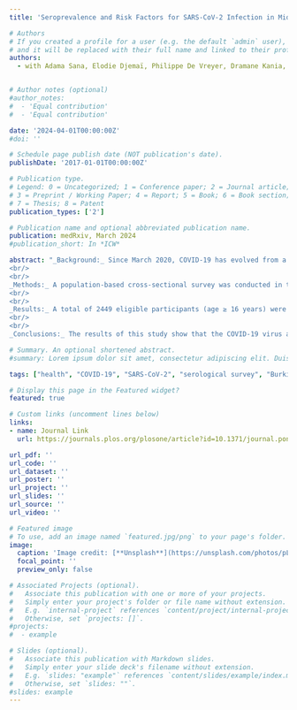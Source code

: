 ```yaml
---
title: 'Seroprevalence and Risk Factors for SARS-CoV-2 Infection in Middle-Sized Cities of Burkina Faso: A Descriptive Cross-Sectional Study](https://www.thomasthivillon.com/publication/sarscov2/)'

# Authors
# If you created a profile for a user (e.g. the default `admin` user), write the username (folder name) here
# and it will be replaced with their full name and linked to their profile.
authors:
  - with Adama Sana, Elodie Djemaï, Philippe De Vreyer, Dramane Kania, Hermann Badolo and Abdramane Berthé. PLoS ONE, 19(8), e0305850 (2024)


# Author notes (optional)
#author_notes:
#  - 'Equal contribution'
#  - 'Equal contribution'

date: '2024-04-01T00:00:00Z'
#doi: ''

# Schedule page publish date (NOT publication's date).
publishDate: '2017-01-01T00:00:00Z'

# Publication type.
# Legend: 0 = Uncategorized; 1 = Conference paper; 2 = Journal article;
# 3 = Preprint / Working Paper; 4 = Report; 5 = Book; 6 = Book section;
# 7 = Thesis; 8 = Patent
publication_types: ['2']

# Publication name and optional abbreviated publication name.
publication: medRxiv, March 2024
#publication_short: In *ICW*

abstract: "_Background:_ Since March 2020, COVID-19 has evolved from a localized outbreak to a global pandemic. We assessed the seroprevalence of COVID-19 in three towns in the Centre Sud region of Burkina Faso.  
<br/>
<br/>
_Methods:_ A population-based cross-sectional survey was conducted in three middle-sized cities in Burkina Faso’s Centre Sud region, from June to July 2021. Subjects aged 16 or over at the time of the survey were considered for this seroprevalence study. The Biosynex COVID-19 BSS rapid test was used to detect immunoglobulin G (IgG) and immunoglobulin M (IgM) against SARS-CoV-2. A standardized questionnaire was also administered to collect additional information.  
<br/>
<br/>
_Results:_ A total of 2449 eligible participants (age ≥ 16 years) were identified. Serological tests for COVID-19 were performed in 2155 individuals, of which 2143 valid tests were retained and analyzed. Out of the entire sample, 246 positive tests were observed, corresponding to a prevalence of 11.48%. Prevalence was 9.35% (58 cases) in Kombissiri, 12.86% (80 cases) in Manga and 11.99% (108 cases) in Pô. By gender, 13.37% of women (164 cases) tested positive, and 8.95% of men (82 cases). Women accounted for 66.67% of all positive test subjects. The results from the multivariate analysis show a significantly higher seroprevalence in women (p = 0.007), people over 55 years old (p = 0.004), overweight people (p = 0.026) and those with drinking water sources at home (p = 0.013).
<br/>
<br/>
_Conclusions:_ The results of this study show that the COVID-19 virus also circulates in the population of middle-sized cities in Burkina Faso, far more than officially reported by the information service of the government of Burkina Faso, given the lack of systematic testing in the general population in the country. The study also highlighted the greater vulnerability of women, older and overweight individuals to the epidemic. The preventive measures put in place to fight the pandemic must take these different factors into account."

# Summary. An optional shortened abstract.
#summary: Lorem ipsum dolor sit amet, consectetur adipiscing elit. Duis posuere tellus ac convallis placerat. Proin tincidunt magna sed ex sollicitudin condimentum.

tags: ["health", "COVID-19", "SARS-CoV-2", "serological survey", "Burkina Faso"]

# Display this page in the Featured widget?
featured: true

# Custom links (uncomment lines below)
links:
- name: Journal Link
  url: https://journals.plos.org/plosone/article?id=10.1371/journal.pone.0305850

url_pdf: ''
url_code: ''
url_dataset: ''
url_poster: ''
url_project: ''
url_slides: ''
url_source: ''
url_video: ''

# Featured image
# To use, add an image named `featured.jpg/png` to your page's folder.
image:
  caption: 'Image credit: [**Unsplash**](https://unsplash.com/photos/pLCdAaMFLTE)'
  focal_point: ''
  preview_only: false

# Associated Projects (optional).
#   Associate this publication with one or more of your projects.
#   Simply enter your project's folder or file name without extension.
#   E.g. `internal-project` references `content/project/internal-project/index.md`.
#   Otherwise, set `projects: []`.
#projects:
#  - example

# Slides (optional).
#   Associate this publication with Markdown slides.
#   Simply enter your slide deck's filename without extension.
#   E.g. `slides: "example"` references `content/slides/example/index.md`.
#   Otherwise, set `slides: ""`.
#slides: example
---
```


